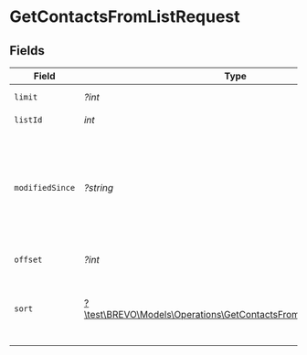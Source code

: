 # GetContactsFromListRequest


## Fields

| Field                                                                                                                                                                        | Type                                                                                                                                                                         | Required                                                                                                                                                                     | Description                                                                                                                                                                  |
| ---------------------------------------------------------------------------------------------------------------------------------------------------------------------------- | ---------------------------------------------------------------------------------------------------------------------------------------------------------------------------- | ---------------------------------------------------------------------------------------------------------------------------------------------------------------------------- | ---------------------------------------------------------------------------------------------------------------------------------------------------------------------------- |
| `limit`                                                                                                                                                                      | *?int*                                                                                                                                                                       | :heavy_minus_sign:                                                                                                                                                           | Number of documents per page                                                                                                                                                 |
| `listId`                                                                                                                                                                     | *int*                                                                                                                                                                        | :heavy_check_mark:                                                                                                                                                           | Id of the list                                                                                                                                                               |
| `modifiedSince`                                                                                                                                                              | *?string*                                                                                                                                                                    | :heavy_minus_sign:                                                                                                                                                           | Filter (urlencoded) the contacts modified after a given UTC date-time (YYYY-MM-DDTHH:mm:ss.SSSZ). **Prefer to pass your timezone in date-time format for accurate result.**<br/> |
| `offset`                                                                                                                                                                     | *?int*                                                                                                                                                                       | :heavy_minus_sign:                                                                                                                                                           | Index of the first document of the page                                                                                                                                      |
| `sort`                                                                                                                                                                       | [?\test\BREVO\Models\Operations\GetContactsFromListQueryParamSort](../../Models/Operations/GetContactsFromListQueryParamSort.md)                                             | :heavy_minus_sign:                                                                                                                                                           | Sort the results in the ascending/descending order of record creation. Default order is **descending** if `sort` is not passed                                               |